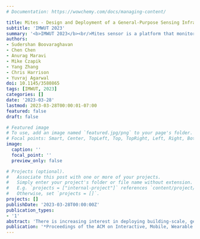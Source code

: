 ```yaml
---
# Documentation: https://wowchemy.com/docs/managing-content/

title: Mites - Design and Deployment of a General-Purpose Sensing Infrastructure for Buildings
subtitle: 'IMWUT 2023'
summary: '<b>IMWUT 2023</b><br/>Mites sensor is a platform that monitors buildings’ environment, activity, and energy with year‑long insights.'
authors:
- Sudershan Boovaraghavan
- Chen Chen 
- Anurag Maravi
- Mike Czapik
- Yang Zhang
- Chris Harrison
- Yuvraj Agarwal
doi: 10.1145/3580865
tags: [IMWUT, 2023]
categories: []
date: '2023-03-28'
lastmod: 2023-03-28T00:00:01-07:00
featured: false
draft: false

# Featured image
# To use, add an image named `featured.jpg/png` to your page's folder.
# Focal points: Smart, Center, TopLeft, Top, TopRight, Left, Right, BottomLeft, Bottom, BottomRight.
image:
  caption: ''
  focal_point: ''
  preview_only: false

# Projects (optional).
#   Associate this post with one or more of your projects.
#   Simply enter your project's folder or file name without extension.
#   E.g. `projects = ["internal-project"]` references `content/project/deep-learning/index.md`.
#   Otherwise, set `projects = []`.
projects: []
publishDate: '2023-03-28T00:00:00Z'
publication_types:
- '1'
abstract: 'There is increasing interest in deploying building-scale, general-purpose, and high-fidelity sensing to drive emerging smart building applications. However, the real-world deployment of such systems is challenging due to the lack of system and architectural support. Most existing sensing systems are purpose-built, consisting of hardware that senses a limited set of environmental facets, typically at low fidelity and for short-term deployment. Furthermore, prior systems with high-fidelity sensing and machine learning fail to scale effectively and have fewer primitives, if any, for privacy and security. For these reasons, IoT deployments in buildings are generally short-lived or done as a proof of concept. We present the design of Mites, a scalable end-to-end hardware-software system for supporting and managing distributed general-purpose sensors in buildings. Our design includes robust primitives for privacy and security, essential features for scalable data management, as well as machine learning to support diverse applications in buildings. We deployed our Mites system and 314 Mites devices in Tata Consultancy Services (TCS) Hall at Carnegie Mellon University (CMU), a fully occupied, five-story university building. We present a set of comprehensive evaluations of our system using a series of microbenchmarks and end-to-end evaluations to show how we achieved our stated design goals. We include five proof-of-concept applications to demonstrate the extensibility of the Mites system to support compelling IoT applications. Finally, we discuss the real-world challenges we faced and the lessons we learned over the five-year journey of our iterative design, development, and deployment.'
publication: '*Proceedings of the ACM on Interactive, Mobile, Wearable and Ubiquitous Technologies, Volume 7, Issue 1, Article No. 2*'
---
```


